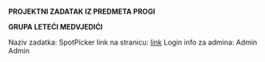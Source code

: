 **PROJEKTNI ZADATAK IZ PREDMETA PROGI**

**GRUPA LETEĆI MEDVJEDIĆI**

Naziv zadatka: SpotPicker
link na stranicu: [link](https://spotpicker20231117161516.azurewebsites.net/login)
Login info za admina: Admin Admin

